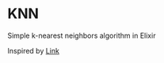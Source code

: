 KNN
===

Simple k-nearest neighbors algorithm in Elixir

Inspired by [Link](http://16cards.com/2013/06/06/knn-in-parse-cloud/)
